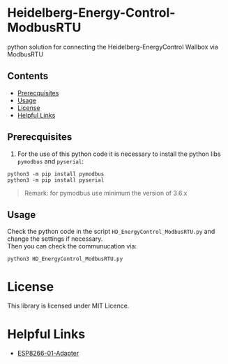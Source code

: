 # Heidelberg-Energy-Control-ModbusRTU
python solution for connecting the Heidelberg-EnergyControl Wallbox via ModbusRTU


## Contents
* [Prerecquisites](#prerecquisites)
* [Usage](#usage)
* [License](#license)
* [Helpful Links](#helpful-links)

## Prerecquisites
1) For the use of this python code it is necessary to install the python libs `pymodbus` and `pyserial`:
```
python3 -m pip install pymodbus
python3 -m pip install pyserial
```
    
>Remark: for pymodbus use minimum the version of 3.6.x

## Usage
Check the python code in the script `HD_EnergyControl_ModbusRTU.py` and change the settings if necessary.<br>
Then you can check the communucation via:

```
python3 HD_EnergyControl_ModbusRTU.py
```

# License
This library is licensed under MIT Licence.

# Helpful Links
* [ESP8266-01-Adapter](https://esp8266-01-adapter.de)
